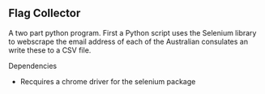 ## Flag Collector

A two part python program. First a Python script uses the Selenium library to webscrape the email address of each of the Australian consulates an write these to a CSV file.


Dependencies
* Recquires a chrome driver for the selenium package
